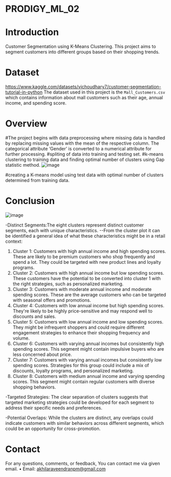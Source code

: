 # PRODIGY_ML_02
 # Introduction
 Customer Segmentation using K-Means Clustering.
 This project aims to segment customers into different groups based on their shopping trends.

# Dataset
https://www.kaggle.com/datasets/vjchoudhary7/customer-segmentation-tutorial-in-python
The dataset used in this project is the `Mall_Customers.csv` which contains information about mall customers such as their age, annual income, and spending score.

# Overview
#The project begins with data preprocessing where missing data is handled by replacing missing values with the mean of the respective column. The categorical attribute ‘Gender’ is converted to a numerical attribute for further processing.
#spliting of data into training and testing set.
#k-means clustering to training data and finding optimal number of clusters using Gap statistic method.
![image](https://github.com/Akhila-04-03/PRODIGY_ML_02/assets/159133840/4a5b4cc5-a4a1-4485-a7bc-28db8c88a769)

#creating a K-means model using test data with optimal number of clusters determined from training data.

# Conclusion
![image](https://github.com/Akhila-04-03/PRODIGY_ML_02/assets/159133840/fabe7e05-0511-4b23-9a9e-10b2abb3f089)

-Distinct Segments:The eight clusters represent distinct customer segments, each with unique characteristics.
--From the cluster plot it can be identified a general idea of what these characteristics might be in a retail context:

1. Cluster 1: Customers with high annual income and high spending scores. These are likely to be premium customers who shop frequently and spend a lot. They could be targeted with new product lines and loyalty programs.
2. Cluster 2: Customers with high annual income but low spending scores. These customers have the potential to be converted into cluster 1 with the right strategies, such as personalized marketing.
3. Cluster 3: Customers with moderate annual income and moderate spending scores. These are the average customers who can be targeted with seasonal offers and promotions.
4. Cluster 4: Customers with low annual income but high spending scores. They're likely to be highly price-sensitive and may respond well to discounts and sales.
5. Cluster 5: Customers with low annual income and low spending scores. They might be infrequent shoppers and could require different engagement strategies to enhance their shopping frequency and volume.
6. Cluster 6: Customers with varying annual incomes but consistently high spending scores. This segment might contain impulsive buyers who are less concerned about price.
7. Cluster 7: Customers with varying annual incomes but consistently low spending scores. Strategies for this group could include a mix of discounts, loyalty programs, and personalized marketing.
8. Cluster 8: Customers with medium annual income and varying spending scores. This segment might contain regular customers with diverse shopping behaviors.
   
-Targeted Strategies: The clear separation of clusters suggests that targeted marketing strategies could be developed for each segment to address their specific needs and preferences.

-Potential Overlaps: While the clusters are distinct, any overlaps could indicate customers with similar behaviors across different segments, which could be an opportunity for cross-promotion.

# Contact
For any questions, comments, or feedback, You can contact me via given email.
• Email: akhilaraveendranpm@gmail.com
